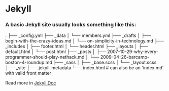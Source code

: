 # Jekyll
### A basic Jekyll site usually looks something like this:

  .
  ├── _config.yml
  ├── _data
  │   └── members.yml
  ├── _drafts
  │   ├── begin-with-the-crazy-ideas.md
  │   └── on-simplicity-in-technology.md
  ├── _includes
  │   ├── footer.html
  │   └── header.html
  ├── _layouts
  │   ├── default.html
  │   └── post.html
  ├── _posts
  │   ├── 2007-10-29-why-every-programmer-should-play-nethack.md
  │   └── 2009-04-26-barcamp-boston-4-roundup.md
  ├── _sass
  │   ├── _base.scss
  │   └── _layout.scss
  ├── _site
  ├── .jekyll-metadata
  └── index.html # can also be an 'index.md' with valid front matter

Read more in [Jekyll Doc](https://jekyllrb.com/docs/structure/)
